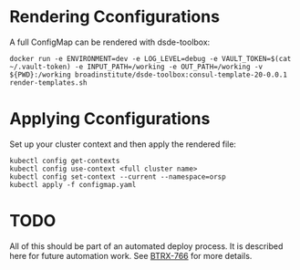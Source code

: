 # Rendering Cconfigurations

A full ConfigMap can be rendered with dsde-toolbox:

```
docker run -e ENVIRONMENT=dev -e LOG_LEVEL=debug -e VAULT_TOKEN=$(cat ~/.vault-token) -e INPUT_PATH=/working -e OUT_PATH=/working -v ${PWD}:/working broadinstitute/dsde-toolbox:consul-template-20-0.0.1 render-templates.sh
```

# Applying Cconfigurations
Set up your cluster context and then apply the rendered file:

```
kubectl config get-contexts
kubectl config use-context <full cluster name>
kubectl config set-context --current --namespace=orsp
kubectl apply -f configmap.yaml
```

# TODO
All of this should be part of an automated deploy process. It is described here for future 
automation work. See [BTRX-766](https://broadinstitute.atlassian.net/browse/BTRX-766) for more 
details.